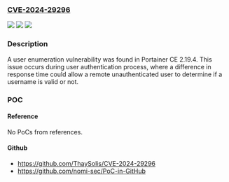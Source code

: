 ### [CVE-2024-29296](https://cve.mitre.org/cgi-bin/cvename.cgi?name=CVE-2024-29296)
![](https://img.shields.io/static/v1?label=Product&message=n%2Fa&color=blue)
![](https://img.shields.io/static/v1?label=Version&message=n%2Fa&color=blue)
![](https://img.shields.io/static/v1?label=Vulnerability&message=n%2Fa&color=brighgreen)

### Description

A user enumeration vulnerability was found in Portainer CE 2.19.4. This issue occurs during user authentication process, where a difference in response time could allow a remote unauthenticated user to determine if a username is valid or not.

### POC

#### Reference
No PoCs from references.

#### Github
- https://github.com/ThaySolis/CVE-2024-29296
- https://github.com/nomi-sec/PoC-in-GitHub

